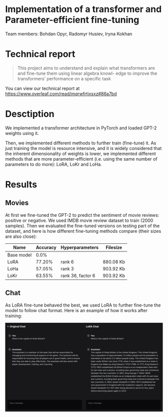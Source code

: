 # Implementation of a transformer and Parameter-efficient fine-tuning

Team members: Bohdan Opyr, Radomyr Husiev, Iryna Kokhan

# Technical report

> This project aims to understand and explain what
transformers are and fine-tune them using linear algebra knowl-
edge to improve the transformers’ performance on a specific task

You can view our technical report at https://www.overleaf.com/read/mqrwfrtjxsxz#86a7bd

# Desctiption

We implemented a transformer architecture in PyTorch and loaded GPT-2 weights using it.

Then, we implemented different methods to further train (fine-tune) it. As just training the model is resource intensive, and it is widely considered that the inherent dimensionality of weights is lower, we implemented different methods that are more parameter-efficient (i.e. using the same number of parameters to do more): LoRA, LoKr and LoHa.

# Results

## Movies

At first we fine-tuned the GPT-2 to predict the sentiment of movie reviews: positive or negative. We used IMDB movie review dataset to train (2000 samples). Then we evaluated the fine-tuned versions on testing part of the dataset, and here is how different fine-tuning methods compare (their sizes are also close):

| Name       | Accuracy | Hyperparameters   | Filesize  |
|------------|----------|-------------------|-----------|
| Base model | 0.0%     |                   |           |
| LoRA       | 77.20%   | rank 6            | 880.08 Kb |
| LoHa       | 57.05%   | rank 3            | 903.92 Kb |
| LoKr       | 63.55%   | rank 36, factor 6 | 903.92 Kb |

## Chat

As LoRA fine-tune behaved the best, we used LoRA to further fine-tune the model to follow chat format. Here is an example of how it works after training:

![Chat example](showcase.png)
